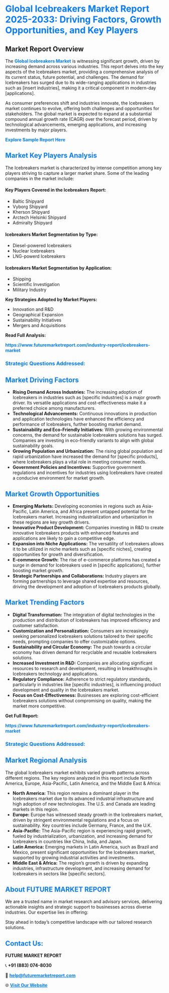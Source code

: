 <h1 style="color: #007BFF;">Global Icebreakers Market Report 2025-2033: Driving Factors, Growth Opportunities, and Key Players</h1>

<section id="overview">
<h2>Market Report Overview</h2>
<p>The <a href="https://www.futuremarketreport.com/industry-report/icebreakers-market" style="color: #007BFF; text-decoration: none;"><strong>Global Icebreakers Market</strong></a> is witnessing significant growth, driven by increasing demand across various industries. This report delves into the key aspects of the Icebreakers market, providing a comprehensive analysis of its current status, future potential, and challenges. The demand for Icebreakers has surged due to its wide-ranging applications in industries such as [insert industries], making it a critical component in modern-day [applications].</p>
<p>As consumer preferences shift and industries innovate, the Icebreakers market continues to evolve, offering both challenges and opportunities for stakeholders. The global market is expected to expand at a substantial compound annual growth rate (CAGR) over the forecast period, driven by technological advancements, emerging applications, and increasing investments by major players.</p>
</section>

<section id="overview">
<p><a href="https://www.futuremarketreport.com/request-sample/reportId=87968" style="color: #007BFF; text-decoration: none;"><strong>Explore Sample Report Here</strong></a></p>
</section>

<section id="key-players">
<h2 style="color: #007BFF;">Market Key Players Analysis</h2>
<p>The Icebreakers market is characterized by intense competition among key players striving to capture a larger market share. Some of the leading companies in the market include:</p>
<h4>Key Players Covered in the Icebreakers Report:</h4>
<ul><li>Baltic Shipyard</li><li>Vyborg Shipyard</li><li>Kherson Shipyard</li><li>Arctech Helsinki Shipyard</li><li>Admiralty Shipyard</li></ul>
<h4>Icebreakers Market Segmentation by Type:</h4>
<ul><li>Diesel-powered Icebreakers</li><li>Nuclear Icebreakers</li><li>LNG-powerd Icebreakers</li></ul>

<h4>Icebreakers Market Segmentation by Application:</h4>
<ul><li>Shipping</li><li>Scientific Investigation</li><li>Military Industry</li></ul>
<p><strong>Key Strategies Adopted by Market Players:</strong></p>
<ul>
<li>Innovation and R&D</li>
<li>Geographical Expansion</li>
<li>Sustainability Initiatives</li>
<li>Mergers and Acquisitions</li>
</ul>
</section>

<section>
<p><strong>Read Full Analysis: </strong></p><a href="https://www.futuremarketreport.com/industry-report/icebreakers-market" style="color: #007BFF; text-decoration: none;"><strong>https://www.futuremarketreport.com/industry-report/icebreakers-market</strong></a>
<h3 style="color: #007BFF;">Strategic Questions Addressed:</h3>
</section>

<section id="driving-factors">
<h2 style="color: #007BFF;">Market Driving Factors</h2>
<ul>
<li><strong>Rising Demand Across Industries:</strong> The increasing adoption of Icebreakers in industries such as [specific industries] is a major growth driver. Its versatile applications and cost-effectiveness make it a preferred choice among manufacturers.</li>
<li><strong>Technological Advancements:</strong> Continuous innovations in production and application technologies have enhanced the efficiency and performance of Icebreakers, further boosting market demand.</li>
<li><strong>Sustainability and Eco-Friendly Initiatives:</strong> With growing environmental concerns, the demand for sustainable Icebreakers solutions has surged. Companies are investing in eco-friendly variants to align with global sustainability goals.</li>
<li><strong>Growing Population and Urbanization:</strong> The rising global population and rapid urbanization have increased the demand for [specific products], where Icebreakers plays a vital role in meeting consumer needs.</li>
<li><strong>Government Policies and Incentives:</strong> Supportive government regulations and incentives for industries using Icebreakers have created a conducive environment for market growth.</li>
</ul>
</section>

<section id="growth-opportunities">
<h2 style="color: #007BFF;">Market Growth Opportunities</h2>
<ul>
<li><strong>Emerging Markets:</strong> Developing economies in regions such as Asia-Pacific, Latin America, and Africa present untapped potential for the Icebreakers market. Increasing industrialization and urbanization in these regions are key growth drivers.</li>
<li><strong>Innovative Product Development:</strong> Companies investing in R&D to create innovative Icebreakers products with enhanced features and applications are likely to gain a competitive edge.</li>
<li><strong>Expansion into Niche Applications:</strong> The versatility of Icebreakers allows it to be utilized in niche markets such as [specific niches], creating opportunities for growth and diversification.</li>
<li><strong>E-commerce Growth:</strong> The rise of e-commerce platforms has created a surge in demand for Icebreakers used in [specific applications], further boosting market growth.</li>
<li><strong>Strategic Partnerships and Collaborations:</strong> Industry players are forming partnerships to leverage shared expertise and resources, driving the development and adoption of Icebreakers products globally.</li>
</ul>
</section>

<section id="trending-factors">
<h2 style="color: #007BFF;">Market Trending Factors</h2>
<ul>
<li><strong>Digital Transformation:</strong> The integration of digital technologies in the production and distribution of Icebreakers has improved efficiency and customer satisfaction.</li>
<li><strong>Customization and Personalization:</strong> Consumers are increasingly seeking personalized Icebreakers solutions tailored to their specific needs, prompting companies to offer customizable options.</li>
<li><strong>Sustainability and Circular Economy:</strong> The push towards a circular economy has driven demand for recyclable and reusable Icebreakers solutions.</li>
<li><strong>Increased Investment in R&D:</strong> Companies are allocating significant resources to research and development, resulting in breakthroughs in Icebreakers technology and applications.</li>
<li><strong>Regulatory Compliance:</strong> Adherence to strict regulatory standards, particularly in industries like [specific industries], is influencing product development and quality in the Icebreakers market.</li>
<li><strong>Focus on Cost-Effectiveness:</strong> Businesses are exploring cost-efficient Icebreakers solutions without compromising on quality, making the market more competitive.</li>
</ul>
</section>

<section>
<p><strong>Get Full Report: </strong></p><a href="https://www.futuremarketreport.com/industry-report/icebreakers-market" style="color: #007BFF; text-decoration: none;"><strong>https://www.futuremarketreport.com/industry-report/icebreakers-market</strong></a>
<h3 style="color: #007BFF;">Strategic Questions Addressed:</h3>
</section>


<section id="regional-analysis">
<h2 style="color: #007BFF;">Market Regional Analysis</h2>
<p>The global Icebreakers market exhibits varied growth patterns across different regions. The key regions analyzed in this report include North America, Europe, Asia-Pacific, Latin America, and the Middle East & Africa:</p>
<ul>
<li><strong>North America:</strong> This region remains a dominant player in the Icebreakers market due to its advanced industrial infrastructure and high adoption of new technologies. The U.S. and Canada are leading markets in this region.</li>
<li><strong>Europe:</strong> Europe has witnessed steady growth in the Icebreakers market, driven by stringent environmental regulations and a focus on sustainability. Key countries include Germany, France, and the U.K.</li>
<li><strong>Asia-Pacific:</strong> The Asia-Pacific region is experiencing rapid growth, fueled by industrialization, urbanization, and increasing demand for Icebreakers in countries like China, India, and Japan.</li>
<li><strong>Latin America:</strong> Emerging markets in Latin America, such as Brazil and Mexico, present significant opportunities for the Icebreakers market, supported by growing industrial activities and investments.</li>
<li><strong>Middle East & Africa:</strong> The region’s growth is driven by expanding industries, infrastructure development, and increasing demand for Icebreakers in sectors like [specific sectors].</li>
</ul>
</section>

<footer>
<h2 style="color: #007BFF;">About FUTURE MARKET REPORT</h2>
<p>We are a trusted name in market research and advisory services, delivering actionable insights and strategic support to businesses across diverse industries. Our expertise lies in offering:</p>

<p>Stay ahead in today’s competitive landscape with our tailored research solutions.</p>

<h2 style="color: #007BFF;">Contact Us:</h2>
<p><strong>FUTURE MARKET REPORT</strong></p>
<p>📞 <strong>+91 (883) 074-8030</strong></p>
<p>📧 <strong><a href="mailto:help@futuremarketreport.com" style="color: #007BFF;">help@futuremarketreport.com</a></strong></p>
<p>🌐 <strong><a href="https://www.futuremarketreport.com/" style="color: #007BFF;">Visit Our Website</a></strong></p>
</footer>